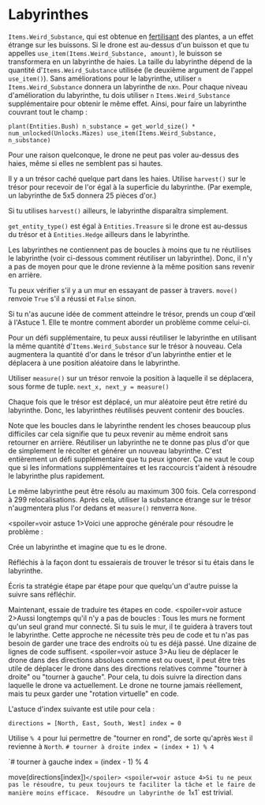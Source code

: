 # Labyrinthes
`Items.Weird_Substance`, qui est obtenue en [fertilisant](docs/unlocks/fertilizer.md) des plantes, a un effet étrange sur les buissons. Si le drone est au-dessus d'un buisson et que tu appelles `use_item(Items.Weird_Substance, amount)`, le buisson se transformera en un labyrinthe de haies. La taille du labyrinthe dépend de la quantité d'`Items.Weird_Substance` utilisée (le deuxième argument de l'appel `use_item()`). Sans améliorations pour le labyrinthe, utiliser `n` `Items.Weird_Substance` donnera un labyrinthe de `n`x`n`. Pour chaque niveau d'amélioration du labyrinthe, tu dois utiliser `n` `Items.Weird_Substance` supplémentaire pour obtenir le même effet. Ainsi, pour faire un labyrinthe couvrant tout le champ :

`plant(Entities.Bush)
n_substance = get_world_size() * num_unlocked(Unlocks.Mazes)
use_item(Items.Weird_Substance, n_substance)`

Pour une raison quelconque, le drone ne peut pas voler au-dessus des haies, même si elles ne semblent pas si hautes.

Il y a un trésor caché quelque part dans les haies. Utilise `harvest()` sur le trésor pour recevoir de l'or égal à la superficie du labyrinthe. (Par exemple, un labyrinthe de 5x5 donnera 25 pièces d'or.)

Si tu utilises `harvest()` ailleurs, le labyrinthe disparaîtra simplement.

`get_entity_type()` est égal à `Entities.Treasure` si le drone est au-dessus du trésor et à `Entities.Hedge` ailleurs dans le labyrinthe.

Les labyrinthes ne contiennent pas de boucles à moins que tu ne réutilises le labyrinthe (voir ci-dessous comment réutiliser un labyrinthe). Donc, il n'y a pas de moyen pour que le drone revienne à la même position sans revenir en arrière.

Tu peux vérifier s'il y a un mur en essayant de passer à travers. 
`move()` renvoie `True` s'il a réussi et `False` sinon.

Si tu n'as aucune idée de comment atteindre le trésor, prends un coup d'œil à l'Astuce 1. Elle te montre comment aborder un problème comme celui-ci.

Pour un défi supplémentaire, tu peux aussi réutiliser le labyrinthe en utilisant la même quantité d'`Items.Weird_Substance` sur le trésor à nouveau. Cela augmentera la quantité d'or dans le trésor d'un labyrinthe entier et le déplacera à une position aléatoire dans le labyrinthe.

Utiliser `measure()` sur un trésor renvoie la position à laquelle il se déplacera, sous forme de tuple.
`next_x, next_y = measure()`

Chaque fois que le trésor est déplacé, un mur aléatoire peut être retiré du labyrinthe. Donc, les labyrinthes réutilisés peuvent contenir des boucles.

Note que les boucles dans le labyrinthe rendent les choses beaucoup plus difficiles car cela signifie que tu peux revenir au même endroit sans retourner en arrière. Réutiliser un labyrinthe ne te donne pas plus d'or que de simplement le récolter et générer un nouveau labyrinthe. C'est entièrement un défi supplémentaire que tu peux ignorer. Ça ne vaut le coup que si les informations supplémentaires et les raccourcis t'aident à résoudre le labyrinthe plus rapidement.

Le même labyrinthe peut être résolu au maximum 300 fois. Cela correspond à 299 relocalisations. Après cela, utiliser la substance étrange sur le trésor n'augmentera plus l'or dedans et `measure()` renverra `None`.

<spoiler=voir astuce 1>Voici une approche générale pour résoudre le problème :

Crée un labyrinthe et imagine que tu es le drone.

Réfléchis à la façon dont tu essaierais de trouver le trésor si tu étais dans le labyrinthe.

Écris ta stratégie étape par étape pour que quelqu'un d'autre puisse la suivre sans réfléchir.

Maintenant, essaie de traduire tes étapes en code.
</spoiler>
<spoiler=voir astuce 2>Aussi longtemps qu'il n'y a pas de boucles : Tous les murs ne forment qu'un seul grand mur connecté. Si tu suis le mur, il te guidera à travers tout le labyrinthe. Cette approche ne nécessite très peu de code et tu n'as pas besoin de garder une trace des endroits où tu es déjà passé. Une dizaine de lignes de code suffisent.</spoiler>
<spoiler=voir astuce 3>Au lieu de déplacer le drone dans des directions absolues comme est ou ouest, il peut être très utile de déplacer le drone dans des directions relatives comme "tourner à droite" ou "tourner à gauche". Pour cela, tu dois suivre la direction dans laquelle le drone va actuellement. Le drone ne tourne jamais réellement, mais tu peux garder une "rotation virtuelle" en code. 

L'astuce d'index suivante est utile pour cela :

`directions = [North, East, South, West]
index = 0`

Utilise `% 4` pour lui permettre de "tourner en rond", de sorte qu'après `West` il revienne à `North`.
`# tourner à droite
index = (index + 1) % 4`

`# tourner à gauche
index = (index - 1) % 4

move(directions[index])`</spoiler>
<spoiler=voir astuce 4>Si tu ne peux pas le résoudre, tu peux toujours te faciliter la tâche et le faire de manière moins efficace. 
Résoudre un labyrinthe de `1`x`1` est trivial.</spoiler>